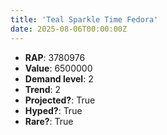 ```yaml
---
title: 'Teal Sparkle Time Fedora'
date: 2025-08-06T00:00:00Z
---
```

- **RAP**: 3780976
- **Value**: 6500000
- **Demand level**: 2
- **Trend**: 2
- **Projected?**: True
- **Hyped?**: True
- **Rare?**: True

